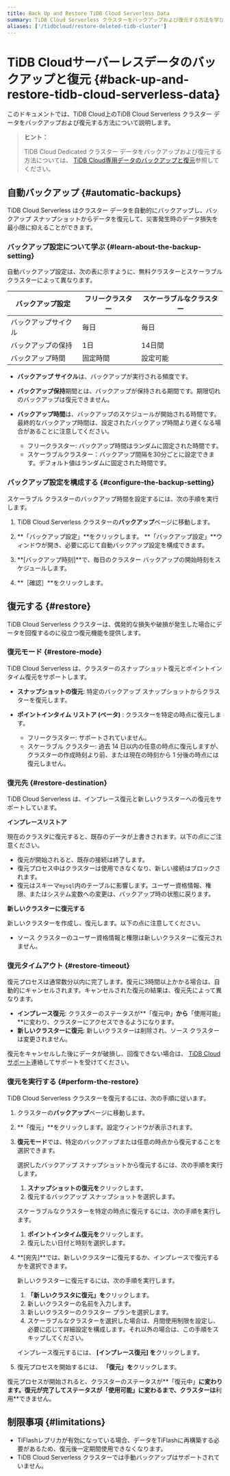 ```yaml
---
title: Back Up and Restore TiDB Cloud Serverless Data
summary: TiDB Cloud Serverless クラスターをバックアップおよび復元する方法を学びます。
aliases: ['/tidbcloud/restore-deleted-tidb-cluster']
---
```


# TiDB Cloudサーバーレスデータのバックアップと復元 {#back-up-and-restore-tidb-cloud-serverless-data}

このドキュメントでは、TiDB Cloud上のTiDB Cloud Serverless クラスター データをバックアップおよび復元する方法について説明します。

> **ヒント：**
>
> TiDB Cloud Dedicated クラスター データをバックアップおよび復元する方法については、 [TiDB Cloud専用データのバックアップと復元](/tidb-cloud/backup-and-restore.md)参照してください。

## 自動バックアップ {#automatic-backups}

TiDB Cloud Serverless はクラスター データを自動的にバックアップし、バックアップ スナップショットからデータを復元して、災害発生時のデータ損失を最小限に抑えることができます。

### バックアップ設定について学ぶ {#learn-about-the-backup-setting}

自動バックアップ設定は、次の表に示すように、無料クラスターとスケーラブル クラスターによって異なります。

| バックアップ設定   | フリークラスター | スケーラブルなクラスター |
| ---------- | -------- | ------------ |
| バックアップサイクル | 毎日       | 毎日           |
| バックアップの保持  | 1日       | 14日間         |
| バックアップ時間   | 固定時間     | 設定可能         |

-   **バックアップ サイクル**は、バックアップが実行される頻度です。

-   **バックアップ保持**期間とは、バックアップが保持される期間です。期限切れのバックアップは復元できません。

-   **バックアップ時間**は、バックアップのスケジュールが開始される時間です。最終的なバックアップ時間は、設定されたバックアップ時間より遅くなる場合があることに注意してください。

    -   フリークラスター: バックアップ時間はランダムに固定された時間です。
    -   スケーラブルクラスター：バックアップ間隔を30分ごとに設定できます。デフォルト値はランダムに固定された時間です。

### バックアップ設定を構成する {#configure-the-backup-setting}

スケーラブル クラスターのバックアップ時間を設定するには、次の手順を実行します。

1.  TiDB Cloud Serverless クラスターの**バックアップ**ページに移動します。

2.  **「バックアップ設定」**をクリックします。 **「バックアップ設定」**ウィンドウが開き、必要に応じて自動バックアップ設定を構成できます。

3.  **[バックアップ時刻]**で、毎日のクラスター バックアップの開始時刻をスケジュールします。

4.  **［確認］**をクリックします。

## 復元する {#restore}

TiDB Cloud Serverless クラスターは、偶発的な損失や破損が発生した場合にデータを回復するのに役立つ復元機能を提供します。

### 復元モード {#restore-mode}

TiDB Cloud Serverless は、クラスターのスナップショット復元とポイントインタイム復元をサポートします。

-   **スナップショットの復元**: 特定のバックアップ スナップショットからクラスターを復元します。

-   **ポイントインタイム リストア (ベータ)** : クラスターを特定の時点に復元します。

    -   フリークラスター: サポートされていません。
    -   スケーラブル クラスター: 過去 14 日以内の任意の時点に復元しますが、クラスターの作成時刻より前、または現在の時刻から 1 分後の時点には復元しません。

### 復元先 {#restore-destination}

TiDB Cloud Serverless は、インプレース復元と新しいクラスターへの復元をサポートしています。

**インプレースリストア**

現在のクラスタに復元すると、既存のデータが上書きされます。以下の点にご注意ください。

-   復元が開始されると、既存の接続は終了します。
-   復元プロセス中はクラスターは使用できなくなり、新しい接続はブロックされます。
-   復元はスキーマ`mysql`内のテーブルに影響します。ユーザー資格情報、権限、またはシステム変数への変更は、バックアップ時の状態に戻ります。

**新しいクラスターに復元する**

新しいクラスターを作成し、復元します。以下の点に注意してください。

-   ソース クラスターのユーザー資格情報と権限は新しいクラスターに復元されません。

### 復元タイムアウト {#restore-timeout}

復元プロセスは通常数分以内に完了します。復元に3時間以上かかる場合は、自動的にキャンセルされます。キャンセルされた復元の結果は、復元先によって異なります。

-   **インプレース復元**: クラスターのステータスが**「復元中」**から**「使用可能」**に変わり、クラスターにアクセスできるようになります。
-   **新しいクラスターに復元**: 新しいクラスターは削除され、ソース クラスターは変更されません。

復元をキャンセルした後にデータが破損し、回復できない場合は、 [TiDB Cloudサポート](/tidb-cloud/tidb-cloud-support.md)連絡してサポートを受けてください。

### 復元を実行する {#perform-the-restore}

TiDB Cloud Serverless クラスターを復元するには、次の手順に従います。

1.  クラスターの**バックアップ**ページに移動します。

2.  **「復元」**をクリックします。設定ウィンドウが表示されます。

3.  **復元モード**では、特定のバックアップまたは任意の時点から復元することを選択できます。

    <SimpleTab>
     <div label="Snapshot Restore">

    選択したバックアップ スナップショットから復元するには、次の手順を実行します。

    1.  **スナップショットの復元を**クリックします。
    2.  復元するバックアップ スナップショットを選択します。

    </div>
     <div label="Point-in-Time Restore">

    スケーラブルなクラスターを特定の時点に復元するには、次の手順を実行します。

    1.  **ポイントインタイム復元を**クリックします。
    2.  復元したい日付と時刻を選択します。

    </div>
     </SimpleTab>

4.  **[宛先]**では、新しいクラスターに復元するか、インプレースで復元するかを選択できます。

    <SimpleTab>
     <div label="Restore to a new cluster">

    新しいクラスターに復元するには、次の手順を実行します。

    1.  **「新しいクラスタに復元」を**クリックします。
    2.  新しいクラスターの名前を入力します。
    3.  新しいクラスターのクラスター プランを選択します。
    4.  スケーラブルなクラスターを選択した場合は、月間使用制限を設定し、必要に応じて詳細設定を構成します。それ以外の場合は、この手順をスキップしてください。

    </div>
     <div label="Restore in-place">

    インプレース復元するには、 **[インプレース復元] を**クリックします。

    </div>
     </SimpleTab>

5.  復元プロセスを開始するには、 **「復元」を**クリックします。

復元プロセスが開始されると、クラスターのステータスが**「復元中」**に変わります。復元が完了してステータスが「使用可能」に変わるまで、クラスターは**利用**できません。

## 制限事項 {#limitations}

-   TiFlashレプリカが有効になっている場合、データをTiFlashに再構築する必要があるため、復元後一定期間使用できなくなります。
-   TiDB Cloud Serverless クラスターでは手動バックアップはサポートされていません。
